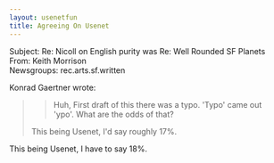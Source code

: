 ```yaml
---   
layout: usenetfun   
title: Agreeing On Usenet   
---   
```

   
   
 Subject: Re: Nicoll on English purity was Re: Well Rounded SF Planets   
From: Keith Morrison   
Newsgroups: rec.arts.sf.written   
   
Konrad Gaertner wrote:   
>>   
>>Huh, First draft of this there was a typo. 'Typo' came out   
>>'ypo'. What are the odds of that?   
>   
> This being Usenet, I'd say roughly 17%.   
>   

This being Usenet, I have to say 18%.   
   
   
   
